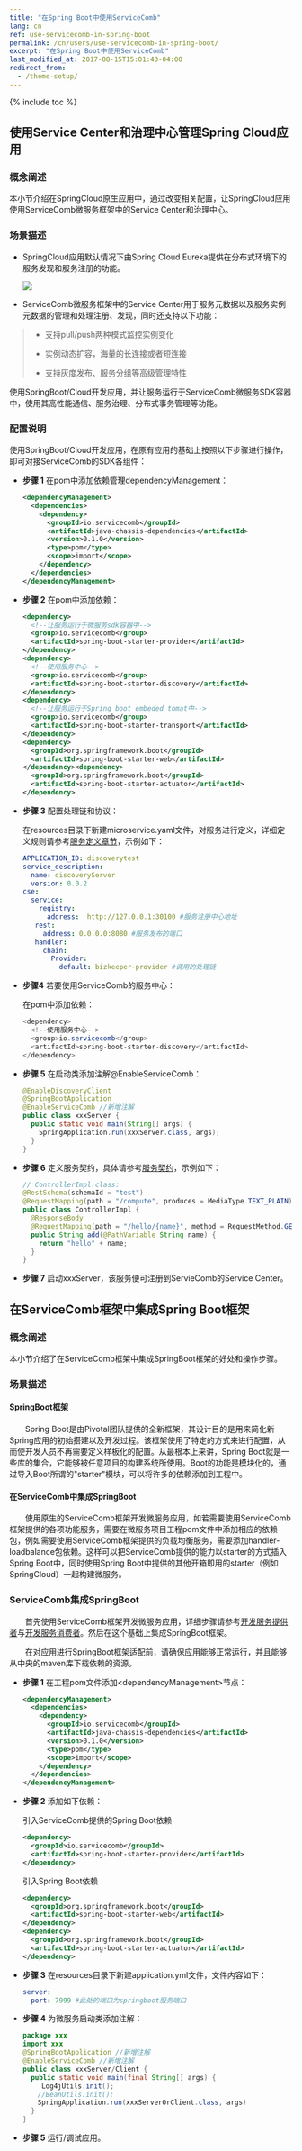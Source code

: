 ```yaml
---
title: "在Spring Boot中使用ServiceComb"
lang: cn
ref: use-servicecomb-in-spring-boot
permalink: /cn/users/use-servicecomb-in-spring-boot/
excerpt: "在Spring Boot中使用ServiceComb"
last_modified_at: 2017-08-15T15:01:43-04:00
redirect_from:
  - /theme-setup/
---
```


{% include toc %}
## 使用Service Center和治理中心管理Spring Cloud应用
### 概念阐述

本小节介绍在SpringCloud原生应用中，通过改变相关配置，让SpringCloud应用使用ServiceComb微服务框架中的Service Center和治理中心。

### 场景描述

* SpringCloud应用默认情况下由Spring Cloud Eureka提供在分布式环境下的服务发现和服务注册的功能。

   ![](/assets/images/manage_springcloud_application_using_sc_and_gs.png)

* ServiceComb微服务框架中的Service Center用于服务元数据以及服务实例元数据的管理和处理注册、发现，同时还支持以下功能：

> * 支持pull/push两种模式监控实例变化
>
> * 实例动态扩容，海量的长连接或者短连接
>
> * 支持灰度发布、服务分组等高级管理特性

使用SpringBoot/Cloud开发应用，并让服务运行于ServiceComb微服务SDK容器中，使用其高性能通信、服务治理、分布式事务管理等功能。

### 配置说明

使用SpringBoot/Cloud开发应用，在原有应用的基础上按照以下步骤进行操作，即可对接ServiceComb的SDK各组件：

* **步骤 1** 在pom中添加依赖管理dependencyManagement：

   ```xml
   <dependencyManagement>
     <dependencies>
       <dependency>
         <groupId>io.servicecomb</groupId>
         <artifactId>java-chassis-dependencies</artifactId>
         <version>0.1.0</version>
         <type>pom</type>
         <scope>import</scope>
       </dependency>
     </dependencies>
   </dependencyManagement>
   ```

* **步骤 2** 在pom中添加依赖：

   ```xml
   <dependency>
     <!--让服务运行于微服务sdk容器中-->
     <group>io.servicecomb</group>
     <artifactId>spring-boot-starter-provider</artifactId>
   </dependency>
   <dependency>
     <!--使用服务中心-->
     <group>io.servicecomb</group>
     <artifactId>spring-boot-starter-discovery</artifactId>
   </dependency>
   <dependency>
     <!--让服务运行于Spring boot embeded tomat中-->
     <group>io.servicecomb</group>
     <artifactId>spring-boot-starter-transport</artifactId>
   </dependency>
   <dependency>
     <groupId>org.springframework.boot</groupId>
     <artifactId>spring-boot-starter-web</artifactId>
   </dependency><dependency>
     <groupId>org.springframework.boot</groupId>
     <artifactId>spring-boot-starter-actuator</artifactId>
   </dependency>
   ```

* **步骤 3** 配置处理链和协议：

   在resources目录下新建microservice.yaml文件，对服务进行定义，详细定义规则请参考[服务定义章节](/cn/users/service-definition/)，示例如下：

   ```yaml
   APPLICATION_ID: discoverytest
   service_description:
     name: discoveryServer
     version: 0.0.2
   cse:
     service:
       registry:
         address:  http://127.0.0.1:30100 #服务注册中心地址
      rest:
        address: 0.0.0.0:8080 #服务发布的端口
      handler:
        chain:
          Provider:
            default: bizkeeper-provider #调用的处理链
   ```

* **步骤4** 若要使用ServiceComb的服务中心：

   在pom中添加依赖：

   ```java
   <dependency>
     <!--使用服务中心-->
     <group>io.servicecomb</group>
     <artifactId>spring-boot-starter-discovery</artifactId>
   </dependency>
   ```

* **步骤 5** 在启动类添加注解@EnableServiceComb：

   ```java
   @EnableDiscoveryClient
   @SpringBootApplication
   @EnableServiceComb //新增注解
   public class xxxServer {
     public static void main(String[] args) {
       SpringApplication.run(xxxServer.class, args);
     }
   }
   ```

* **步骤 6** 定义服务契约，具体请参考[服务契约](/cn/users/service-contract/)，示例如下：

   ```java
   // ControllerImpl.class:
   @RestSchema(schemaId = "test")
   @RequestMapping(path = "/compute", produces = MediaType.TEXT_PLAIN)
   public class ControllerImpl {
     @ResponseBody
     @RequestMapping(path = "/hello/{name}", method = RequestMethod.GET)
     public String add(@PathVariable String name) {
       return "hello" + name;
     }
   }
   ```

* **步骤 7** 启动xxxServer，该服务便可注册到ServieComb的Service Center。


## 在ServiceComb框架中集成Spring Boot框架
### 概念阐述

本小节介绍了在ServiceComb框架中集成SpringBoot框架的好处和操作步骤。

### 场景描述

#### **SpringBoot框架**

　　Spring Boot是由Pivotal团队提供的全新框架，其设计目的是用来简化新Spring应用的初始搭建以及开发过程。该框架使用了特定的方式来进行配置，从而使开发人员不再需要定义样板化的配置。从最根本上来讲，Spring Boot就是一些库的集合，它能够被任意项目的构建系统所使用。Boot的功能是模块化的，通过导入Boot所谓的"starter"模块，可以将许多的依赖添加到工程中。

#### **在ServiceComb中集成SpringBoot**

　　使用原生的ServiceComb框架开发微服务应用，如若需要使用ServiceComb框架提供的各项功能服务，需要在微服务项目工程pom文件中添加相应的依赖包，例如需要使用ServiceComb框架提供的负载均衡服务，需要添加handler-loadbalance包依赖。这样可以把ServiceComb提供的能力以starter的方式插入Spring Boot中，同时使用Spring Boot中提供的其他开箱即用的starter（例如SpringCloud）一起构建微服务。

### ServiceComb集成SpringBoot

　　首先使用ServiceComb框架开发微服务应用，详细步骤请参考[开发服务提供者](/cn/users/service-definition/)与[开发服务消费者](/cn/users/develop-with-rest-template/)。然后在这个基础上集成SpringBoot框架。

　　在对应用进行SpringBoot框架适配前，请确保应用能够正常运行，并且能够从中央的maven库下载依赖的资源。

* **步骤 1** 在工程pom文件添加&lt;dependencyManagement&gt;节点：

   ```xml
   <dependencyManagement> 
     <dependencies> 
       <dependency> 
         <groupId>io.servicecomb</groupId>
         <artifactId>java-chassis-dependencies</artifactId>
         <version>0.1.0</version>
         <type>pom</type>
         <scope>import</scope>
       </dependency>
     </dependencies>
   </dependencyManagement>
   ```

* **步骤 2** 添加如下依赖：

   引入ServiceComb提供的Spring Boot依赖

   ```xml
   <dependency> 
     <groupId>io.servicecomb</groupId>
     <artifactId>spring-boot-starter-provider</artifactId> 
   </dependency>
   ```

   引入Spring Boot依赖

   ```xml
   <dependency> 
     <groupId>org.springframework.boot</groupId>
     <artifactId>spring-boot-starter-web</artifactId> 
   </dependency>
   <dependency> 
     <groupId>org.springframework.boot</groupId>
     <artifactId>spring-boot-starter-actuator</artifactId> 
   </dependency>
   ```

* **步骤 3** 在resources目录下新建application.yml文件，文件内容如下：

   ```yaml
   server:
     port: 7999 #此处的端口为springboot服务端口
   ```

* **步骤 4** 为微服务启动类添加注解：

   ```java
   package xxx
   import xxx
   @SpringBootApplication //新增注解
   @EnableServiceComb //新增注解
   public class xxxServer/Client {
     public static void main(final String[] args) {
     　 Log4jUtils.init();
     　//BeanUtils.init();
     　SpringApplication.run(xxxServerOrClient.class, args)
     }
   }
   ```

* **步骤 5** 运行/调试应用。
